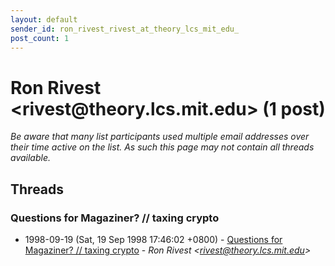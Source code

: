 ```yaml
---
layout: default
sender_id: ron_rivest_rivest_at_theory_lcs_mit_edu_
post_count: 1
---
```


# Ron Rivest <rivest<span>@</span>theory.lcs.mit.edu> (1 post)

_Be aware that many list participants used multiple email addresses over their time active on the list. As such this page may not contain all threads available._

## Threads

### Questions for Magaziner? // taxing crypto
+ 1998-09-19 (Sat, 19 Sep 1998 17:46:02 +0800) - [Questions for Magaziner? // taxing crypto](/archive/1998/09/428e1653b49315b35061b5d76ad377892f14778eced8d1ed48f64e5de56593d0) - _Ron Rivest \<rivest@theory.lcs.mit.edu\>_

